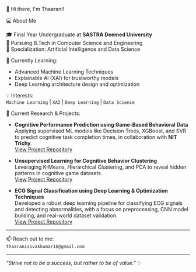 👋 Hi there, I'm Thaarani!

💻 About Me

🎓 Final Year Undergraduate at **SASTRA Deemed University**  
🧠 Pursuing B.Tech in Computer Science and Engineering  
🎯 Specialization: Artificial Intelligence and Data Science  

🌱 Currently Learning:  
- Advanced Machine Learning Techniques  
- Explainable AI (XAI) for trustworthy models  
- Deep Learning architecture design and optimization  

💡 Interests:  
`Machine Learning` | `XAI` | `Deep Learning` | `Data Science` 

🔭 Current Research & Projects:  
- **Cognitive Performance Prediction using Game-Based Behavioral Data**  
  Applying supervised ML models like Decision Trees, XGBoost, and SVR to predict cognitive task completion times, in collaboration with **NIT Trichy**.  
  [View Project Repository](https://github.com/thaaranisivakkumar/ballgame-cognitive-prediction)

- **Unsupervised Learning for Cognitive Behavior Clustering**  
  Leveraging K-Means, Hierarchical Clustering, and PCA to reveal hidden patterns in cognitive game datasets.  
  [View Project Repository](https://github.com/thaaranisivakkumar/ballgame-cognitive-clustering)

- **ECG Signal Classification using Deep Learning & Optimization Techniques**  
  Developed a robust deep learning pipeline for classifying ECG signals and detecting abnormalities, with a focus on preprocessing, CNN model building, and real-world dataset validation.  
  [View Project Repository](https://github.com/thaaranisivakkumar/ecg-signal-classification)

---

📫 Reach out to me:  
`thaaranisivakkumar16@gmail.com`

---

_"Strive not to be a success, but rather to be of value."_ ✨

